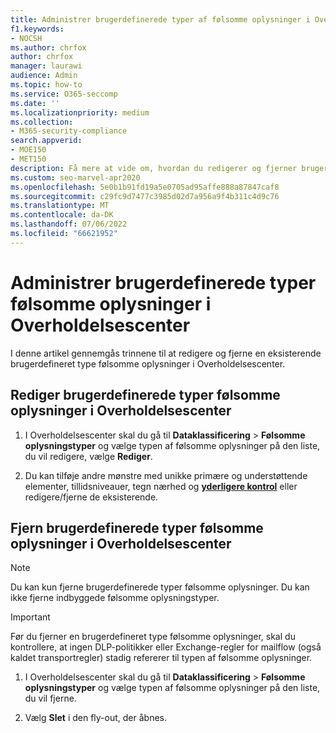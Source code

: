 ```yaml
---
title: Administrer brugerdefinerede typer af følsomme oplysninger i Overholdelsescenter
f1.keywords:
- NOCSH
ms.author: chrfox
author: chrfox
manager: laurawi
audience: Admin
ms.topic: how-to
ms.service: O365-seccomp
ms.date: ''
ms.localizationpriority: medium
ms.collection:
- M365-security-compliance
search.appverid:
- MOE150
- MET150
description: Få mere at vide om, hvordan du redigerer og fjerner brugerdefinerede typer følsomme oplysninger i Overholdelsescenter.
ms.custom: seo-marvel-apr2020
ms.openlocfilehash: 5e0b1b91fd19a5e0705ad95affe888a87847caf8
ms.sourcegitcommit: c29fc9d7477c3985d02d7a956a9f4b311c4d9c76
ms.translationtype: MT
ms.contentlocale: da-DK
ms.lasthandoff: 07/06/2022
ms.locfileid: "66621952"
---
```

# <a name="manage-custom-sensitive-information-types-in-the-compliance-center"></a>Administrer brugerdefinerede typer følsomme oplysninger i Overholdelsescenter

I denne artikel gennemgås trinnene til at redigere og fjerne en eksisterende brugerdefineret type følsomme oplysninger i Overholdelsescenter.

## <a name="modify-custom-sensitive-information-types-in-the-compliance-center"></a>Rediger brugerdefinerede typer følsomme oplysninger i Overholdelsescenter

1. I Overholdelsescenter skal du gå til **Dataklassificering** \> **Følsomme oplysningstyper** og vælge typen af følsomme oplysninger på den liste, du vil redigere, vælge **Rediger**.

2. Du kan tilføje andre mønstre med unikke primære og understøttende elementer, tillidsniveauer, tegn nærhed og [**yderligere kontrol**](sit-regex-validators-additional-checks.md#sensitive-information-type-additional-checks) eller redigere/fjerne de eksisterende.

## <a name="remove-custom-sensitive-information-types-in-the-compliance-center"></a>Fjern brugerdefinerede typer følsomme oplysninger i Overholdelsescenter 

> [!NOTE]
> Du kan kun fjerne brugerdefinerede typer følsomme oplysninger. Du kan ikke fjerne indbyggede følsomme oplysningstyper.

> [!IMPORTANT]
> Før du fjerner en brugerdefineret type følsomme oplysninger, skal du kontrollere, at ingen DLP-politikker eller Exchange-regler for mailflow (også kaldet transportregler) stadig refererer til typen af følsomme oplysninger.

1. I Overholdelsescenter skal du gå til **Dataklassificering** \> **Følsomme oplysningstyper** og vælge typen af følsomme oplysninger på den liste, du vil fjerne.

2. Vælg **Slet** i den fly-out, der åbnes.
